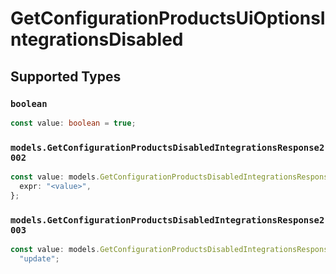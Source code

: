 # GetConfigurationProductsUiOptionsIntegrationsDisabled


## Supported Types

### `boolean`

```typescript
const value: boolean = true;
```

### `models.GetConfigurationProductsDisabledIntegrationsResponse2002`

```typescript
const value: models.GetConfigurationProductsDisabledIntegrationsResponse2002 = {
  expr: "<value>",
};
```

### `models.GetConfigurationProductsDisabledIntegrationsResponse2003`

```typescript
const value: models.GetConfigurationProductsDisabledIntegrationsResponse2003 =
  "update";
```

